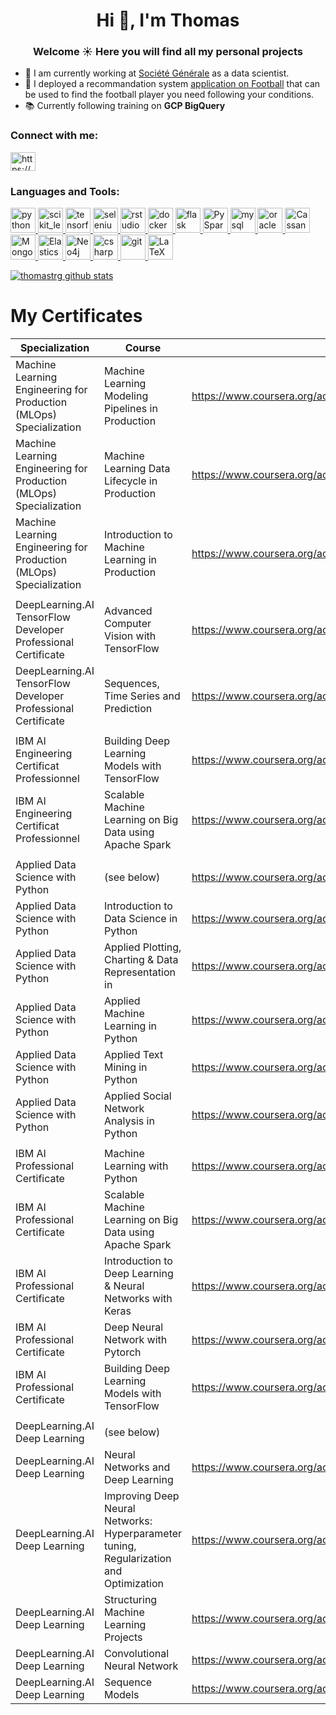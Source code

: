 <h1 align="center">Hi 👋, I'm Thomas</h1>
<h3 align="center">Welcome ☀️ Here you will find all my personal projects </h3>

- 💼 I am currently working at [Société Générale](https://particuliers.societegenerale.fr/) as a data scientist.
- 🔭 I deployed a recommandation system [application on Football](https://7ihxrytjgcmhinmvjatkcm.streamlit.app/) that can be used to find the football player you need following your conditions.
- 📚 Currently following training on  **GCP BigQuery**


<h3 align="left">Connect with me:</h3>
<p align="left">
<a href="https://www.linkedin.com/in/thomas-trang100/" target="blank"><img align="center" src="https://cdn.jsdelivr.net/npm/simple-icons@3.0.1/icons/linkedin.svg" alt="https://www.linkedin.com/in/thomas-trang100/" height="30" width="40" /></a> 
</p>

<h3 align="left">Languages and Tools:</h3>
<p align="left"> 
 <a href="https://www.python.org" target="_blank"> <img src="https://upload.wikimedia.org/wikipedia/commons/thumb/c/c3/Python-logo-notext.svg/768px-Python-logo-notext.svg.png" alt="python" width="40" height="40"/> </a> 
 <a href="https://scikit-learn.org/" target="_blank"> <img src="https://upload.wikimedia.org/wikipedia/commons/0/05/Scikit_learn_logo_small.svg" alt="scikit_learn" width="40" height="40"/> </a> 
  <a href="https://www.tensorflow.org/?hl=fr" target="_blank"> <img src="https://banner2.cleanpng.com/20180904/gva/kisspng-logo-product-design-brand-tensorflow-open-source-m-codeonweb-tensorflow-5b8e270931fc18.1305994615360427612048.jpg" alt="tensorflow" width="40" height="40"/> </a> 
 <a href="https://www.selenium.dev" target="_blank"> <img src="https://raw.githubusercontent.com/detain/svg-logos/780f25886640cef088af994181646db2f6b1a3f8/svg/selenium-logo.svg" alt="selenium" width="40" height="40"/> </a>
 <a href="https://www.r-project.org/" target="_blank"> <img src="https://www.cartelis.com/wp-content/uploads/2020/04/rstudio-datascience.png" alt="rstudio" width="40" height="40"/> </a>
 <a href="https://www.docker.com/" target="_blank"> <img src="https://w7.pngwing.com/pngs/219/411/png-transparent-docker-logo-kubernetes-microservices-cloud-computing-dockers-logo-text-logo-cloud-computing.png" alt="docker" width="40" height="40"/> </a> 
 <a href="https://flask.palletsprojects.com/" target="_blank"> <img src="https://www.vectorlogo.zone/logos/pocoo_flask/pocoo_flask-icon.svg" alt="flask" width="40" height="40"/> </a>
 <a href="https://www.mathworks.com/" target="_blank"> <img src="https://i1.wp.com/ittutorial.org/wp-content/uploads/2020/10/spark.jpeg?fit=618%2C348&ssl=1" alt="PySpark" width="40" height="40"/> </a>
 <a href="https://www.mysql.com/" target="_blank"> <img src="https://www.ideematic.com/wp-content/uploads/2018/02/mysql.png" alt="mysql" width="40" height="40"/> </a> 
 <a href="https://www.oracle.com/" target="_blank"> <img src="https://cdn.iconscout.com/icon/free/png-256/oracle-226044.png" alt="oracle" width="40" height="40"/> </a> 
<a href="https://cassandra.apache.org/" target="_blank"> <img src="https://cdn.iconscout.com/icon/free/png-256/cassandra-282570.png" alt="Cassandra" width="40" height="40"/> </a> 
 <a href="https://cassandra.apache.org/" target="_blank"> <img src="https://cdn.icon-icons.com/icons2/2415/PNG/512/mongodb_plain_wordmark_logo_icon_146423.png" alt="MongoDB" width="40" height="40"/> </a> 
 <a href="https://cassandra.apache.org/" target="_blank"> <img src="http://www.smile.eu/sites/default/files/styles/picture_news_technology/public/2017-08/elastic.png?itok=x98WjZPg" alt="Elasticsearch" width="40" height="40"/> </a> 
  <a href="https://cassandra.apache.org/" target="_blank"> <img src="https://w7.pngwing.com/pngs/248/75/png-transparent-neo4j-graph-database-logo-organization-wechat-load-graph-text-logo-area.png" alt="Neo4j" width="40" height="40"/> </a> 
  <a href="https://www.w3schools.com/cs/" target="_blank"> <img src="https://blog.cellenza.com/wp-content/uploads/2017/02/CSharpLogo.png" alt="csharp" width="40" height="40"/> </a> 
 <a href="https://git-scm.com/" target="_blank"> <img src="https://www.vectorlogo.zone/logos/git-scm/git-scm-icon.svg" alt="git" width="40" height="40"/> </a> 
 <a href="https://fr.overleaf.com/" target="_blank"> <img src="https://is2-ssl.mzstatic.com/image/thumb/Purple113/v4/00/b7/20/00b72048-068f-6952-63be-6b3afae80cbf/source/256x256bb.jpg" alt="LaTeX" width="40" height="40"/> </a>  
  </p>


[![thomastrg github stats](https://github-readme-stats.vercel.app/api?username=thomastrg)](https://github.com/thomastrg/github-readme-stats)


# My Certificates

| Specialization  | Course  | Certificate | 
| --- | --- | --- |
| Machine Learning Engineering for Production (MLOps) Specialization | Machine Learning Modeling Pipelines in Production |   https://www.coursera.org/account/accomplishments/verify/KKHLXKKRFLM2 |
| Machine Learning Engineering for Production (MLOps) Specialization | Machine Learning Data Lifecycle in Production |    https://www.coursera.org/account/accomplishments/verify/JK26ASGUKXZB |
| Machine Learning Engineering for Production (MLOps) Specialization  | Introduction to Machine Learning in Production |    https://www.coursera.org/account/accomplishments/verify/VDAFECFBHYBS |
|   |  |    |
| DeepLearning.AI TensorFlow Developer Professional Certificate | Advanced Computer Vision with TensorFlow |    https://www.coursera.org/account/accomplishments/certificate/ZG7292W9UZ4P |
| DeepLearning.AI TensorFlow Developer Professional Certificate  | Sequences, Time Series and Prediction |    https://www.coursera.org/account/accomplishments/certificate/TV4AMBWXHTA7 |
|   |  |    |
| IBM AI Engineering Certificat Professionnel | Building Deep Learning Models with TensorFlow |     https://www.coursera.org/account/accomplishments/certificate/DZGCEENCTM7R |
| IBM AI Engineering Certificat Professionnel  | Scalable Machine Learning on Big Data using Apache Spark |   https://www.coursera.org/account/accomplishments/certificate/ZX2U9GGTDHCW |
|   |  |    |
| Applied Data Science with Python | (see below) | https://www.coursera.org/account/accomplishments/specialization/certificate/KAR75V8W83ED
| Applied Data Science with Python | Introduction to Data Science in Python  |    https://www.coursera.org/account/accomplishments/certificate/VWJ68TM4GDNS |
| Applied Data Science with Python | Applied Plotting, Charting & Data Representation in   |    https://www.coursera.org/account/accomplishments/certificate/3XZQDF2AWQBN |
| Applied Data Science with Python | Applied Machine Learning in Python  |     https://www.coursera.org/account/accomplishments/certificate/VK8U3SU6EVC7 |
| Applied Data Science with Python | Applied Text Mining in Python |    https://www.coursera.org/account/accomplishments/certificate/UDRLKLV7Z3K7 |
| Applied Data Science with Python | Applied Social Network Analysis in Python  |    https://www.coursera.org/account/accomplishments/certificate/U2X5B7KAXRES |
|   |  |    |
| IBM AI Professional Certificate | Machine Learning with Python  |  https://www.coursera.org/account/accomplishments/certificate/ZD9DMTDZ9WE6 |
| IBM AI Professional Certificate | Scalable Machine Learning on Big Data using Apache Spark  |   https://www.coursera.org/account/accomplishments/certificate/ZX2U9GGTDHCW |
| IBM AI Professional Certificate | Introduction to Deep Learning & Neural Networks with Keras  |  https://www.coursera.org/account/accomplishments/certificate/Y884957K36DQ |
| IBM AI Professional Certificate | Deep Neural Network with Pytorch  |  https://www.coursera.org/account/accomplishments/certificate/CMPF3D4H9RQX |
| IBM AI Professional Certificate | Building Deep Learning Models with TensorFlow|  https://www.coursera.org/account/accomplishments/certificate/DZGCEENCTM7R |
|   |  |    |
| DeepLearning.AI Deep Learning | (see below)  |   |
| DeepLearning.AI Deep Learning | Neural Networks and Deep Learning | https://www.coursera.org/account/accomplishments/certificate/EL57CSPRQF8P |
| DeepLearning.AI Deep Learning | Improving Deep Neural Networks: Hyperparameter tuning, Regularization and Optimization | https://www.coursera.org/account/accomplishments/certificate/EL57CSPRQF8P  |
| DeepLearning.AI Deep Learning | Structuring Machine Learning Projects | https://www.coursera.org/account/accomplishments/certificate/EL57CSPRQF8P  |
| DeepLearning.AI Deep Learning | Convolutional Neural Network | https://www.coursera.org/account/accomplishments/certificate/EL57CSPRQF8P   |
| DeepLearning.AI Deep Learning | Sequence Models | https://www.coursera.org/account/accomplishments/certificate/EL57CSPRQF8P  |


